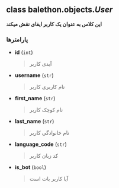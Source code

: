 ## class balethon.objects.*User*

**این کلاس به عنوان یک کاربر ایفای نقش میکند**

### پارامترها

- **id** (`int`)
    > آیدی کاربر

- **username** (`str`)
    >  نام کاربری کاربر

- **first_name** (`str`)
    >  نام کوچک کاربر

- **last_name** (`str`)
    >  نام خانوادگی کاربر

- **language_code** (`str`)
    >  کد زبان کاربر

- **is_bot** (`bool`)
    >  آیا کاربر بات است